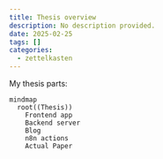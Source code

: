 ```yaml
---
title: Thesis overview
description: No description provided.
date: 2025-02-25
tags: []
categories:
  - zettelkasten
---
```


My thesis parts:

```mermaid
mindmap
  root((Thesis))
    Frontend app
    Backend server
    Blog
    n8n actions
    Actual Paper
```
